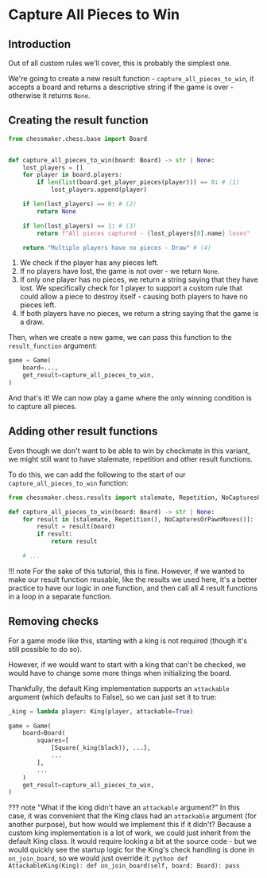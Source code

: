 # Capture All Pieces to Win

## Introduction

Out of all custom rules we'll cover, this is probably the simplest one.

We're going to create a new result function - `capture_all_pieces_to_win`,
it accepts a board and returns a descriptive string if the game is over -
otherwise it returns `None`.

## Creating the result function

```python title="capture_all_pieces_to_win.py"
from chessmaker.chess.base import Board


def capture_all_pieces_to_win(board: Board) -> str | None: 
    lost_players = []
    for player in board.players: 
        if len(list(board.get_player_pieces(player))) == 0: # (1)
            lost_players.append(player)

    if len(lost_players) == 0: # (2)
        return None

    if len(lost_players) == 1: # (3)
        return f"All pieces captured - {lost_players[0].name} loses"

    return "Multiple players have no pieces - Draw" # (4)
```

1. We check if the player has any pieces left.
2. If no players have lost, the game is not over - we return `None`.
3. If only one player has no pieces, we return a string saying that they have lost.
We specifically check for 1 player to support a custom rule that could allow a piece to destroy
itself - causing both players to have no pieces left.
4. If both players have no pieces, we return a string saying that the game is a draw.

Then, when we create a new game, we can pass this function to the `result_function` argument:

```python
game = Game(
    board=...,
    get_result=capture_all_pieces_to_win,
)
```

And that's it! We can now play a game where the only winning condition is to capture all pieces.

## Adding other result functions

Even though we don't want to be able to win by checkmate in this variant,
we might still want to have stalemate, repetition and other result functions.

To do this, we can add the following to the start of our `capture_all_pieces_to_win` function:

```python
from chessmaker.chess.results import stalemate, Repetition, NoCapturesOrPawnMoves

def capture_all_pieces_to_win(board: Board) -> str | None: 
    for result in [stalemate, Repetition(), NoCapturesOrPawnMoves()]:
        result = result(board)
        if result:
            return result

    # ...
```

!!! note
    For the sake of this tutorial, this is fine. However, if we wanted to make our result function
    reusable, like the results we used here, it's a better practice to have our logic in one
    function, and then call all 4 result functions in a loop in a separate function.

## Removing checks

For a game mode like this, starting with a king is not required
(though it's still possible to do so).

However, if we would want to start with a king that can't be checked,
we would have to change some more things when initializing the board.

Thankfully, the default King implementation supports an `attackable` argument
(which defaults to False), so we can just set it to true:

```python
_king = lambda player: King(player, attackable=True)

game = Game(
    board=Board(
        squares=[
            [Square(_king(black)), ...],
            ...
        ],  
        ...
    )
    get_result=capture_all_pieces_to_win,
)
```

??? note "What if the king didn't have an `attackable` argument?"
    In this case, it was convenient that the King class had an `attackable` argument
    (for another purpose), but how would we implement this if it didn't? Because a custom
    king implementation is a lot of work, we could just inherit from the default King class.
    It would require looking a bit at the source code - but we would quickly see the
    startup logic for the King's check handling is done in `on_join_board`, so we would just override it:
    ```python
    def AttackableKing(King):
        def on_join_board(self, board: Board):
            pass
    ```


